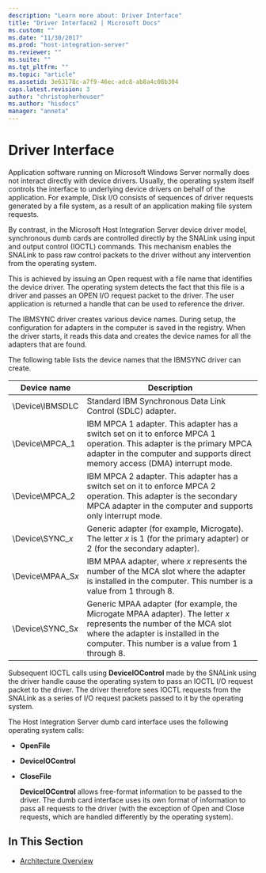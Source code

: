 ```yaml
---
description: "Learn more about: Driver Interface"
title: "Driver Interface2 | Microsoft Docs"
ms.custom: ""
ms.date: "11/30/2017"
ms.prod: "host-integration-server"
ms.reviewer: ""
ms.suite: ""
ms.tgt_pltfrm: ""
ms.topic: "article"
ms.assetid: 3e63178c-a7f9-46ec-adc8-ab8a4c08b304
caps.latest.revision: 3
author: "christopherhouser"
ms.author: "hisdocs"
manager: "anneta"
---
```

# Driver Interface
Application software running on Microsoft Windows Server normally does not interact directly with device drivers. Usually, the operating system itself controls the interface to underlying device drivers on behalf of the application. For example, Disk I/O consists of sequences of driver requests generated by a file system, as a result of an application making file system requests.  
  
 By contrast, in the Microsoft Host Integration Server device driver model, synchronous dumb cards are controlled directly by the SNALink using input and output control (IOCTL) commands. This mechanism enables the SNALink to pass raw control packets to the driver without any intervention from the operating system.  
  
 This is achieved by issuing an Open request with a file name that identifies the device driver. The operating system detects the fact that this file is a driver and passes an OPEN I/O request packet to the driver. The user application is returned a handle that can be used to reference the driver.  
  
 The IBMSYNC driver creates various device names. During setup, the configuration for adapters in the computer is saved in the registry. When the driver starts, it reads this data and creates the device names for all the adapters that are found.  
  
 The following table lists the device names that the IBMSYNC driver can create.  
  
|Device name|Description|  
|-----------------|-----------------|  
|\Device\IBMSDLC|Standard IBM Synchronous Data Link Control (SDLC) adapter.|  
|\Device\MPCA_1|IBM MPCA 1 adapter. This adapter has a switch set on it to enforce MPCA 1 operation. This adapter is the primary MPCA adapter in the computer and supports direct memory access (DMA) interrupt mode.|  
|\Device\MPCA_2|IBM MPCA 2 adapter. This adapter has a switch set on it to enforce MPCA 2 operation. This adapter is the secondary MPCA adapter in the computer and supports only interrupt mode.|  
|\Device\SYNC_*x*|Generic adapter (for example, Microgate). The letter *x* is 1 (for the primary adapter) or 2 (for the secondary adapter).|  
|\Device\MPAA_S*x*|IBM MPAA adapter, where *x* represents the number of the MCA slot where the adapter is installed in the computer. This number is a value from 1 through 8.|  
|\Device\SYNC_S*x*|Generic MPAA adapter (for example, the Microgate MPAA adapter). The letter *x* represents the number of the MCA slot where the adapter is installed in the computer. This number is a value from 1 through 8.|  
  
 Subsequent IOCTL calls using **DeviceIOControl** made by the SNALink using the driver handle cause the operating system to pass an IOCTL I/O request packet to the driver. The driver therefore sees IOCTL requests from the SNALink as a series of I/O request packets passed to it by the operating system.  
  
 The Host Integration Server dumb card interface uses the following operating system calls:  
  
- **OpenFile**  
  
- **DeviceIOControl**  
  
- **CloseFile**  
  
  **DeviceIOControl** allows free-format information to be passed to the driver. The dumb card interface uses its own format of information to pass all requests to the driver (with the exception of Open and Close requests, which are handled differently by the operating system).  
  
## In This Section  
  
-   [Architecture Overview](../core/architecture-overview2.md)
